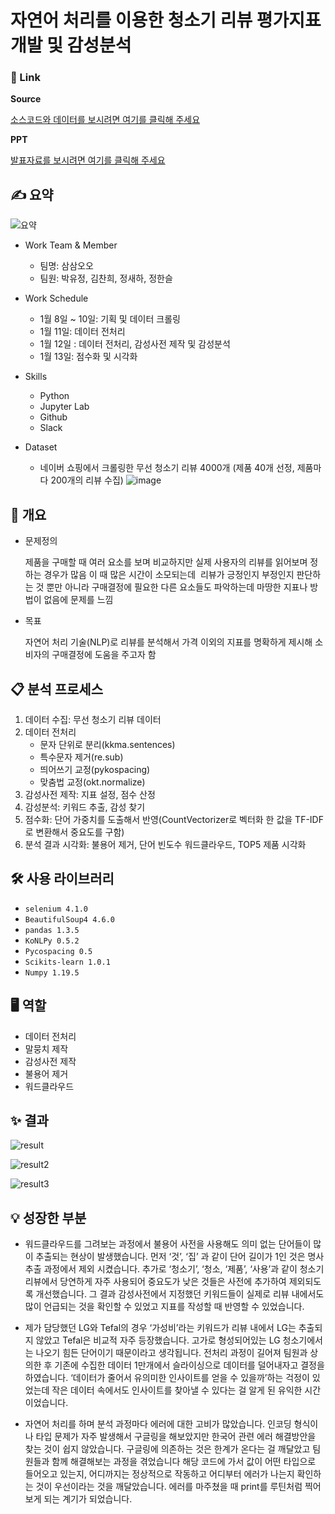 # 자연어 처리를 이용한 청소기 리뷰 평가지표 개발 및 감성분석


### 🔗 Link

**Source**

[소스코드와 데이터를 보시려면 여기를 클릭해 주세요 ]([https://github.com/yujeong0121/NLP/tree/main/code%20and%20data](https://github.com/yujeong0121/Review-Analysis/tree/main/code%20and%20data))

**PPT**

[발표자료를 보시려면 여기를 클릭해 주세요](https://github.com/yujeong0121/Review-Analysis/blob/main/%EC%82%BC%EC%82%BC%EC%98%A4%EC%98%A4_NLP%EB%A5%BC%20%EC%9D%B4%EC%9A%A9%ED%95%9C%20%EC%B2%AD%EC%86%8C%EA%B8%B0%20%EB%A6%AC%EB%B7%B0%20%EB%B6%84%EC%84%9D.pdf)

## ✍️ 요약
![요약](https://user-images.githubusercontent.com/94778140/151472716-8f70cbb2-8560-4097-9369-582900e2ac5c.png)


- Work Team & Member
    - 팀명: 삼삼오오
    - 팀원: 박유정, 김찬희, 정새하, 정한슬
    
- Work Schedule
    - 1월 8일 ~ 10일: 기획 및 데이터 크롤링
    - 1월 11일: 데이터 전처리
    - 1월 12일 : 데이터 전처리, 감성사전 제작 및 감성분석
    - 1월 13일: 점수화 및 시각화
    
- Skills
    - Python
    - Jupyter Lab
    - Github
    - Slack

- Dataset
    - 네이버 쇼핑에서 크롤링한 무선 청소기 리뷰 4000개 (제품 40개 선정, 제품마다 200개의 리뷰 수집)
![image](https://user-images.githubusercontent.com/94778140/151473950-34d518c5-2ee1-4af0-9c61-9f3d3d8a8f92.png)


## 📌 개요

- 문제정의
    
    제품을 구매할 때 여러 요소를 보며 비교하지만 실제 사용자의 리뷰를 읽어보며 정하는 경우가 많음
    이 때 많은 시간이 소모되는데  리뷰가 긍정인지 부정인지 판단하는 것 뿐만 아니라 구매결정에 필요한 다른 요소들도 파악하는데 마땅한 지표나 방법이 없음에 문제를 느낌
    
- 목표
    
    자연어 처리 기술(NLP)로 리뷰를 분석해서 가격 이외의 지표를 명확하게 제시해 소비자의 구매결정에 도움을 주고자 함
    

## 📋 분석 프로세스

1. 데이터 수집: 무선 청소기 리뷰 데이터
2. 데이터 전처리 
    - 문자 단위로 분리(kkma.sentences)
    - 특수문자 제거(re.sub)
    - 띄어쓰기 교정(pykospacing)
    - 맞춤법 교정(okt.normalize)
3. 감성사전 제작: 지표 설정, 점수 산정
4. 감성분석: 키워드 추출, 감성 찾기
5. 점수화: 단어 가중치를 도출해서 반영(CountVectorizer로 벡터화 한 값을 TF-IDF 로 변환해서 중요도를 구함)
6. 분석 결과 시각화:  불용어 제거, 단어 빈도수 워드클라우드, TOP5 제품 시각화

## 🛠 사용 라이브러리

- `selenium 4.1.0`
- `BeautifulSoup4 4.6.0`
- `pandas 1.3.5`
- `KoNLPy 0.5.2`
- `Pycospacing 0.5`
- `Scikits-learn 1.0.1`
- `Numpy 1.19.5`

## 🖥 역할

- 데이터 전처리
- 말뭉치 제작
- 감성사전 제작
- 불용어 제거
- 워드클라우드

## ✨ 결과

![result](https://user-images.githubusercontent.com/94778140/151472825-d6924d5a-3f32-45d6-89a5-247e6e9f9651.png)


![result2](https://user-images.githubusercontent.com/94778140/151472840-d6f22c69-2bd2-4aca-acf8-cf76af15f49c.png)


![result3](https://user-images.githubusercontent.com/94778140/151472854-876d1a14-5066-459c-acd0-2aae405632c6.png)


## 💡 성장한 부분

- 워드클라우드를 그려보는 과정에서 불용어 사전을 사용해도 의미 없는 단어들이 많이 추출되는 현상이 발생했습니다. 먼저 ‘것’, ‘집’ 과 같이 단어 길이가 1인 것은 명사 추출 과정에서 제외 시켰습니다. 추가로 ‘청소기’, ‘청소, ‘제품’, ‘사용’과 같이 청소기 리뷰에서 당연하게 자주 사용되어 중요도가 낮은 것들은 사전에 추가하여 제외되도록 개선했습니다. 그 결과 감성사전에서 지정했던 키워드들이 실제로 리뷰 내에서도 많이 언급되는 것을 확인할 수 있었고 지표를 작성할 때 반영할 수 있었습니다.

- 제가 담당했던 LG와 Tefal의 경우 ‘가성비’라는 키워드가 리뷰 내에서 LG는 추출되지 않았고 Tefal은 비교적 자주 등장했습니다. 고가로 형성되어있는 LG 청소기에서는 나오기 힘든 단어이기 때문이라고 생각됩니다. 전처리 과정이 길어져 팀원과 상의한 후 기존에 수집한 데이터 1만개에서 슬라이싱으로 데이터를 덜어내자고 결정을 하였습니다. ‘데이터가 줄어서 유의미한 인사이트를 얻을 수 있을까’하는 걱정이 있었는데 작은 데이터 속에서도 인사이트를 찾아낼 수 있다는 걸 알게 된 유익한 시간이었습니다.

- 자연어 처리를 하며 분석 과정마다 에러에 대한 고비가 많았습니다. 인코딩 형식이나 타입 문제가 자주 발생해서 구글링을 해보았지만 한국어 관련 에러 해결방안을 찾는 것이 쉽지 않았습니다. 구글링에 의존하는 것은 한계가 온다는 걸 깨달았고 팀원들과 함께 해결해보는 과정을 겪었습니다 해당 코드에 가서 값이 어떤 타입으로 들어오고 있는지, 어디까지는 정상적으로 작동하고 어디부터 에러가 나는지 확인하는 것이 우선이라는 것을 깨달았습니다. 에러를 마주쳤을 때 print를 루틴처럼 찍어보게 되는 계기가 되었습니다.
